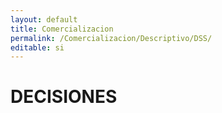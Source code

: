 ```yaml
---
layout: default
title: Comercializacion
permalink: /Comercializacion/Descriptivo/DSS/
editable: si
---
```


# DECISIONES

